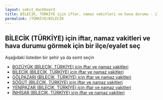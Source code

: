 ```yaml
---
layout: vakit_dashboard
title: BİLECİK, TÜRKİYE için iftar, namaz vakitleri ve hava durumu - ilçe/eyalet seç
permalink: /TÜRKİYE/BİLECİK
---
```


## BİLECİK (TÜRKİYE) için iftar, namaz vakitleri ve hava durumu  görmek için bir ilçe/eyalet seç

Aşağıdaki listeden bir şehir ya da semt seçin

* [BOZÜYÜK (BİLECİK, TÜRKİYE) için iftar ve namaz vakitleri](/TÜRKİYE/BİLECİK/BOZÜYÜK)
* [BİLECİK (BİLECİK, TÜRKİYE) için iftar ve namaz vakitleri](/TÜRKİYE/BİLECİK/BİLECİK)
* [GÖLPAZARI (BİLECİK, TÜRKİYE) için iftar ve namaz vakitleri](/TÜRKİYE/BİLECİK/GÖLPAZARI)
* [SÖĞÜT (BİLECİK, TÜRKİYE) için iftar ve namaz vakitleri](/TÜRKİYE/BİLECİK/SÖĞÜT)
* [YENİPAZAR (BİLECİK, TÜRKİYE) için iftar ve namaz vakitleri](/TÜRKİYE/BİLECİK/YENİPAZAR)
* [İNHİSAR (BİLECİK, TÜRKİYE) için iftar ve namaz vakitleri](/TÜRKİYE/BİLECİK/İNHİSAR)

<script type="text/javascript">
  var GLOBAL_COUNTRY = 'TÜRKİYE';
  var GLOBAL_CITY = 'BİLECİK';
  var GLOBAL_STATE = 'BİLECİK';
</script>

